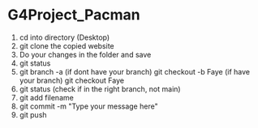 # G4Project_Pacman  
1. cd into directory (Desktop)  
2. git clone the copied website  
3. Do your changes in the folder and save  
4. git status  
5. git branch -a
(if dont have your branch) git checkout -b Faye
(if have your branch) git checkout Faye
6. git status (check if in the right branch, not main)
7. git add filename
8. git commit -m "Type your message here"
9. git push
